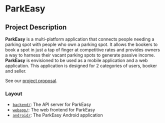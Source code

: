 # ParkEasy
## Project Description
**ParkEasy** is a multi-platform application that connects people needing a parking spot with people who own a parking spot. It allows the bookers to book a spot in just a tap of finger at competitive rates and provides owners a way to harness their vacant parking spots to generate passive income. **ParkEasy** is envisioned to be used as a mobile application and a web application. This application is designed for 2 categories of users, booker and seller.   

See our [project proposal](/docs/ProjectProposal.md).
### Layout

- [`backend/`](backend/): The API server for ParkEasy
- [`webapp/`](webapp/): The web frontend for ParkEasy
- [`android/`](android/): The ParkEasy Android application
